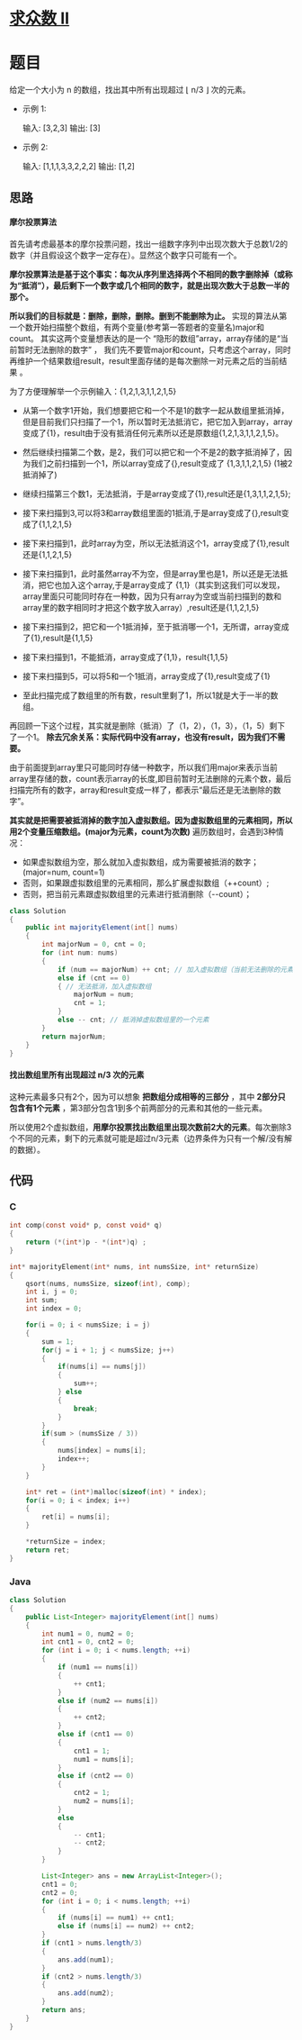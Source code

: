 # [求众数 II](https://leetcode-cn.com/problems/majority-element-ii/)

# 题目

给定一个大小为 n 的数组，找出其中所有出现超过 ⌊ n/3 ⌋ 次的元素。

- 示例 1:

  输入: [3,2,3]
  输出: [3]

- 示例 2:

  输入: [1,1,1,3,3,2,2,2]
  输出: [1,2]

## 思路

#### **摩尔投票算法**

首先请考虑最基本的摩尔投票问题，找出一组数字序列中出现次数大于总数1/2的数字（并且假设这个数字一定存在）。显然这个数字只可能有一个。

**摩尔投票算法是基于这个事实：每次从序列里选择两个不相同的数字删除掉（或称为“抵消”），最后剩下一个数字或几个相同的数字，就是出现次数大于总数一半的那个。**

**所以我们的目标就是：删除，删除，删除。删到不能删除为止。**
实现的算法从第一个数开始扫描整个数组，有两个变量(参考第一答题者的变量名)major和count。
其实这两个变量想表达的是一个 “隐形的数组”array，array存储的是“当前暂时无法删除的数字” ，
我们先不要管major和count，只考虑这个array，同时再维护一个结果数组result，result里面存储的是每次删除一对元素之后的当前结果 。

为了方便理解举一个示例输入：{1,2,1,3,1,1,2,1,5}

- 从第一个数字1开始，我们想要把它和一个不是1的数字一起从数组里抵消掉，但是目前我们只扫描了一个1，所以暂时无法抵消它，把它加入到array，array变成了{1}，result由于没有抵消任何元素所以还是原数组{1,2,1,3,1,1,2,1,5}。

- 然后继续扫描第二个数，是2，我们可以把它和一个不是2的数字抵消掉了，因为我们之前扫描到一个1，所以array变成了{},result变成了 {1,3,1,1,2,1,5} (1被2抵消掉了)

- 继续扫描第三个数1，无法抵消，于是array变成了{1},result还是{1,3,1,1,2,1,5};

- 接下来扫描到3,可以将3和array数组里面的1抵消,于是array变成了{},result变成了{1,1,2,1,5}

- 接下来扫描到1，此时array为空，所以无法抵消这个1，array变成了{1},result还是{1,1,2,1,5}

- 接下来扫描到1，此时虽然array不为空，但是array里也是1，所以还是无法抵消，把它也加入这个array,于是array变成了 {1,1}（其实到这我们可以发现，array里面只可能同时存在一种数，因为只有array为空或当前扫描到的数和array里的数字相同时才把这个数字放入array）,result还是{1,1,2,1,5}

- 接下来扫描到2，把它和一个1抵消掉，至于抵消哪一个1，无所谓，array变成了{1},result是{1,1,5}

- 接下来扫描到1，不能抵消，array变成了{1,1}，result{1,1,5}

- 接下来扫描到5，可以将5和一个1抵消，array变成了{1},result变成了{1}

- 至此扫描完成了数组里的所有数，result里剩了1，所以1就是大于一半的数组。

再回顾一下这个过程，其实就是删除（抵消）了（1，2），（1，3），（1，5）剩下了一个1。
**除去冗余关系：实际代码中没有array，也没有result，因为我们不需要。** 

由于前面提到array里只可能同时存储一种数字，所以我们用major来表示当前array里存储的数，count表示array的长度,即目前暂时无法删除的元素个数，最后扫描完所有的数字，array和result变成一样了，都表示“最后还是无法删除的数字”。

**其实就是把需要被抵消掉的数字加入虚拟数组。因为虚拟数组里的元素相同，所以用2个变量压缩数组。(major为元素，count为次数)**
遍历数组时，会遇到3种情况：

- 如果虚拟数组为空，那么就加入虚拟数组，成为需要被抵消的数字； (major=num, count=1)
- 否则，如果跟虚拟数组里的元素相同，那么扩展虚拟数组（++count）;
- 否则，把当前元素跟虚拟数组里的元素进行抵消删除（--count）；

```java
class Solution 
{
    public int majorityElement(int[] nums) 
    {
        int majorNum = 0, cnt = 0;
        for (int num: nums) 
        {
            if (num == majorNum) ++ cnt; // 加入虚拟数组（当前无法删除的元素）
            else if (cnt == 0) 
            { // 无法抵消，加入虚拟数组
                majorNum = num;
                cnt = 1;
            } 
            else -- cnt; // 抵消掉虚拟数组里的一个元素
        }
        return majorNum;
    }
}
```

#### 找出数组里所有出现超过 n/3 次的元素
这种元素最多只有2个，因为可以想象 **把数组分成相等的三部分** ，其中 **2部分只包含有1个元素** ，第3部分包含1到多个前两部分的元素和其他的一些元素。

所以使用2个虚拟数组，**用摩尔投票找出数组里出现次数前2大的元素**。每次删除3个不同的元素，剩下的元素就可能是超过n/3元素（边界条件为只有一个解/没有解的数据）。

## 代码

### C

```C
int comp(const void* p, const void* q)
{
    return (*(int*)p - *(int*)q) ;
}

int* majorityElement(int* nums, int numsSize, int* returnSize)
{
    qsort(nums, numsSize, sizeof(int), comp);
    int i, j = 0;
    int sum;
    int index = 0;

    for(i = 0; i < numsSize; i = j) 
    {
        sum = 1;
        for(j = i + 1; j < numsSize; j++) 
        {
            if(nums[i] == nums[j]) 
            {
                sum++;
            } else 
            {
                break;
            }
        }
        if(sum > (numsSize / 3)) 
        {
            nums[index] = nums[i];
            index++;
        }
    }

    int* ret = (int*)malloc(sizeof(int) * index);
    for(i = 0; i < index; i++) 
    {
        ret[i] = nums[i];
    }

    *returnSize = index;
    return ret;
}
```

### Java

```java
class Solution 
{
    public List<Integer> majorityElement(int[] nums) 
    {
        int num1 = 0, num2 = 0;
        int cnt1 = 0, cnt2 = 0;
        for (int i = 0; i < nums.length; ++i) 
        {
            if (num1 == nums[i]) 
            {
                ++ cnt1;
            } 
            else if (num2 == nums[i]) 
            {
                ++ cnt2;
            } 
            else if (cnt1 == 0) 
            {
                cnt1 = 1;
                num1 = nums[i];
            } 
            else if (cnt2 == 0) 
            {
                cnt2 = 1;
                num2 = nums[i];
            } 
            else 
            {
                -- cnt1;
                -- cnt2;
            }
        }

        List<Integer> ans = new ArrayList<Integer>();
        cnt1 = 0;
        cnt2 = 0;
        for (int i = 0; i < nums.length; ++i) 
        {
            if (nums[i] == num1) ++ cnt1;
            else if (nums[i] == num2) ++ cnt2;
        }     
        if (cnt1 > nums.length/3) 
        {
            ans.add(num1);
        }
        if (cnt2 > nums.length/3) 
        {
            ans.add(num2);
        }
        return ans;
    }
}
```

